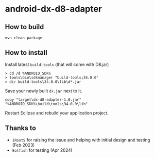 # android-dx-d8-adapter

## How to build

```
mvn clean package
```

## How to install

Install latest `build-tools` (that will come with D8.jar)

```
> cd /d %ANDROID_SDK%
> tools\bin\sdkmanager "build-tools;34.0.0"
> dir build-tools\34.0.0\lib\d*.jar
```

Save your newly built `dx.jar` next to it.

```
copy "target\dx-d8-adapter-1.0.jar" "%ANDROID_SDK%\build\tools\34.0.0\lib"
```

Restart Eclipse and rebuild your application project.

## Thanks to

* `iRootS` for raising the issue and helping with initial design and testing (Feb 2023)
* `Bolfish` for testing (Apr 2024) 